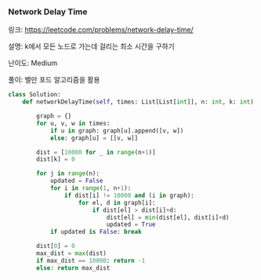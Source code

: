 ### Network Delay Time

링크: https://leetcode.com/problems/network-delay-time/

설명: k에서 모든 노드로 가는데 걸리는 최소 시간을 구하기

난이도: Medium

풀이: 벨만 포드 알고리즘을 활용


```python
class Solution:
    def networkDelayTime(self, times: List[List[int]], n: int, k: int) -> int:

        graph = {}
        for u, v, w in times:
            if u in graph: graph[u].append([v, w])
            else: graph[u] = [[v, w]]

        dist = [10000 for _ in range(n+1)]
        dist[k] = 0

        for j in range(n):
            updated = False
            for i in range(1, n+1):
                if dist[i] != 10000 and (i in graph):
                    for el, d in graph[i]:
                        if dist[el] > dist[i]+d:
                            dist[el] = min(dist[el], dist[i]+d)
                            updated = True
            if updated is False: break

        dist[0] = 0
        max_dist = max(dist)
        if max_dist == 10000: return -1
        else: return max_dist
```